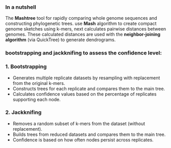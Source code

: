 ### In a nutshell

The **Mashtree** tool for rapidly comparing whole genome sequences and constructing phylogenetic trees. 
use **Mash** algorithm to create compact genome sketches using k-mers, next calculates pairwise distances between genomes. 
These calculated distances are used with the **neighbor-joining algorithm** (via QuickTree) to generate dendrograms. 


### **bootstrapping** and **jackknifing** to assess the confidence level:

### **1. Bootstrapping**

- Generates multiple replicate datasets by resampling with replacement from the original k-mers.
- Constructs trees for each replicate and compares them to the main tree.
- Calculates confidence values based on the percentage of replicates supporting each node.

### **2. Jackknifing**

- Removes a random subset of k-mers from the dataset (without replacement).
- Builds trees from reduced datasets and compares them to the main tree.
- Confidence is based on how often nodes persist across replicates.